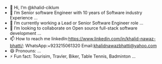 - 👋 Hi, I’m @khalid-ciklum
- 👀 I’m Senior software Engineer with 10 years of Software industry Experience ...
- 🌱 I’m currently working a Lead or Senior Software Engineer role  ...
- 💞️ I’m looking to collaborate on Open source full-stack software development ...
- 📫 How to reach me linkedIn:https://www.linkedin.com/in/khalid-nawaz-bhatti/:  WhatsApp:+923215061320 Email:khalidnawazbhatti@yahoo.com
- 😄 Pronouns: ...
- ⚡ Fun fact: Tourisim, Travler, Biker, Table Tennis, Badminton ...

<!---
khalid-ciklum/khalid-ciklum is a ✨ special ✨ repository because its `README.md` (this file) appears on your GitHub profile.
You can click the Preview link to take a look at your changes.
--->
